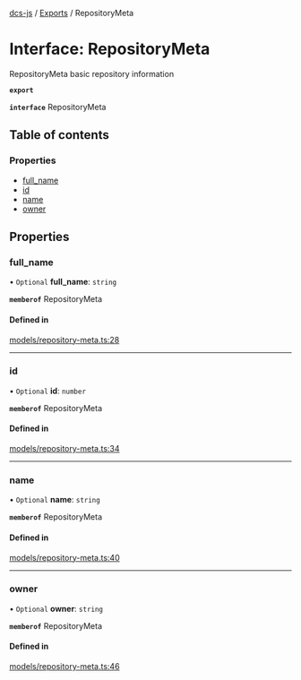 [dcs-js](../README.md) / [Exports](../modules.md) / RepositoryMeta

# Interface: RepositoryMeta

RepositoryMeta basic repository information

**`export`**

**`interface`** RepositoryMeta

## Table of contents

### Properties

- [full\_name](RepositoryMeta.md#full_name)
- [id](RepositoryMeta.md#id)
- [name](RepositoryMeta.md#name)
- [owner](RepositoryMeta.md#owner)

## Properties

### <a id="full_name" name="full_name"></a> full\_name

• `Optional` **full\_name**: `string`

**`memberof`** RepositoryMeta

#### Defined in

[models/repository-meta.ts:28](https://github.com/unfoldingWord/dcs-js/blob/42a7ab5/models/repository-meta.ts#L28)

___

### <a id="id" name="id"></a> id

• `Optional` **id**: `number`

**`memberof`** RepositoryMeta

#### Defined in

[models/repository-meta.ts:34](https://github.com/unfoldingWord/dcs-js/blob/42a7ab5/models/repository-meta.ts#L34)

___

### <a id="name" name="name"></a> name

• `Optional` **name**: `string`

**`memberof`** RepositoryMeta

#### Defined in

[models/repository-meta.ts:40](https://github.com/unfoldingWord/dcs-js/blob/42a7ab5/models/repository-meta.ts#L40)

___

### <a id="owner" name="owner"></a> owner

• `Optional` **owner**: `string`

**`memberof`** RepositoryMeta

#### Defined in

[models/repository-meta.ts:46](https://github.com/unfoldingWord/dcs-js/blob/42a7ab5/models/repository-meta.ts#L46)
